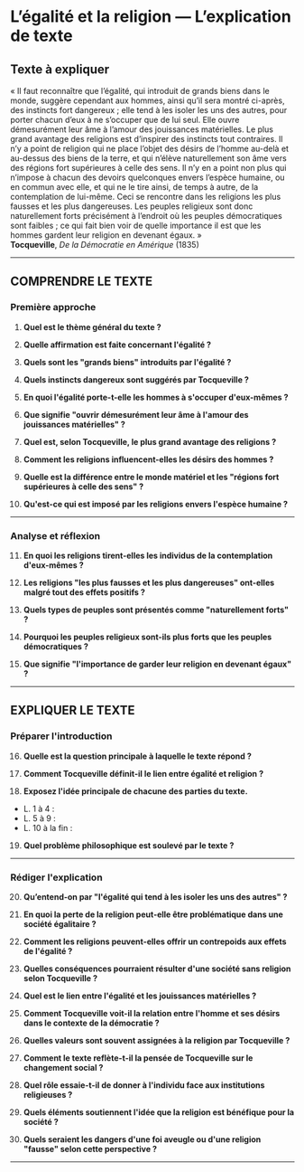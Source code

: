 # L’égalité et la religion — L’explication de texte

## Texte à expliquer
« Il faut reconnaître que l’égalité, qui introduit de grands biens dans le monde, suggère cependant aux hommes, ainsi qu’il sera montré ci-après, des instincts fort dangereux ; elle tend à les isoler les uns des autres, pour porter chacun d’eux à ne s’occuper que de lui seul. Elle ouvre démesurément leur âme à l’amour des jouissances matérielles. Le plus grand avantage des religions est d’inspirer des instincts tout contraires. Il n’y a point de religion qui ne place l’objet des désirs de l’homme au-delà et au-dessus des biens de la terre, et qui n’élève naturellement son âme vers des régions fort supérieures à celle des sens. Il n’y en a point non plus qui n’impose à chacun des devoirs quelconques envers l’espèce humaine, ou en commun avec elle, et qui ne le tire ainsi, de temps à autre, de la contemplation de lui-même. Ceci se rencontre dans les religions les plus fausses et les plus dangereuses. Les peuples religieux sont donc naturellement forts précisément à l’endroit où les peuples démocratiques sont faibles ; ce qui fait bien voir de quelle importance il est que les hommes gardent leur religion en devenant égaux. »  
**Tocqueville**, *De la Démocratie en Amérique* (1835)

---

## COMPRENDRE LE TEXTE

### Première approche

1. **Quel est le thème général du texte ?**  
   
2. **Quelle affirmation est faite concernant l'égalité ?**  

3. **Quels sont les "grands biens" introduits par l'égalité ?**  

4. **Quels instincts dangereux sont suggérés par Tocqueville ?**  

5. **En quoi l'égalité porte-t-elle les hommes à s'occuper d'eux-mêmes ?**  

6. **Que signifie "ouvrir démesurément leur âme à l'amour des jouissances matérielles" ?**  

7. **Quel est, selon Tocqueville, le plus grand avantage des religions ?**  

8. **Comment les religions influencent-elles les désirs des hommes ?**  

9. **Quelle est la différence entre le monde matériel et les "régions fort supérieures à celle des sens" ?**  

10. **Qu'est-ce qui est imposé par les religions envers l'espèce humaine ?**  

---

### Analyse et réflexion

11. **En quoi les religions tirent-elles les individus de la contemplation d'eux-mêmes ?**  

12. **Les religions "les plus fausses et les plus dangereuses" ont-elles malgré tout des effets positifs ?**  

13. **Quels types de peuples sont présentés comme "naturellement forts" ?**  

14. **Pourquoi les peuples religieux sont-ils plus forts que les peuples démocratiques ?**  

15. **Que signifie "l'importance de garder leur religion en devenant égaux" ?**  

---

## EXPLIQUER LE TEXTE

### Préparer l'introduction

16. **Quelle est la question principale à laquelle le texte répond ?**  

17. **Comment Tocqueville définit-il le lien entre égalité et religion ?**  

18. **Exposez l'idée principale de chacune des parties du texte.**  
- L. 1 à 4 :  
- L. 5 à 9 :  
- L. 10 à la fin :  

19. **Quel problème philosophique est soulevé par le texte ?**  

---

### Rédiger l'explication

20. **Qu’entend-on par "l'égalité qui tend à les isoler les uns des autres" ?**  

21. **En quoi la perte de la religion peut-elle être problématique dans une société égalitaire ?**  

22. **Comment les religions peuvent-elles offrir un contrepoids aux effets de l'égalité ?**  

23. **Quelles conséquences pourraient résulter d'une société sans religion selon Tocqueville ?**  

24. **Quel est le lien entre l'égalité et les jouissances matérielles ?**  

25. **Comment Tocqueville voit-il la relation entre l'homme et ses désirs dans le contexte de la démocratie ?**  

26. **Quelles valeurs sont souvent assignées à la religion par Tocqueville ?**  

27. **Comment le texte reflète-t-il la pensée de Tocqueville sur le changement social ?**  

28. **Quel rôle essaie-t-il de donner à l'individu face aux institutions religieuses ?**  

29. **Quels éléments soutiennent l'idée que la religion est bénéfique pour la société ?**  

30. **Quels seraient les dangers d'une foi aveugle ou d'une religion "fausse" selon cette perspective ?**  

---